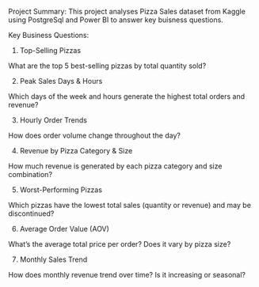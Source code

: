 Project Summary:
This project analyses Pizza Sales dataset from Kaggle using PostgreSql and Power BI to answer key buisness questions.

Key Business Questions:

1. Top-Selling Pizzas

What are the top 5 best-selling pizzas by total quantity sold?



2. Peak Sales Days & Hours

Which days of the week and hours generate the highest total orders and revenue?



3. Hourly Order Trends

How does order volume change throughout the day?



4. Revenue by Pizza Category & Size

How much revenue is generated by each pizza category and size combination?



5. Worst-Performing Pizzas

Which pizzas have the lowest total sales (quantity or revenue) and may be discontinued?



6. Average Order Value (AOV)

What’s the average total price per order? Does it vary by pizza size?



7. Monthly Sales Trend

How does monthly revenue trend over time? Is it increasing or seasonal?



